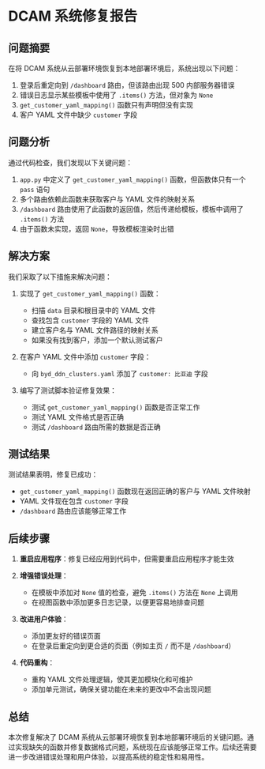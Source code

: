 # DCAM 系统修复报告

## 问题摘要

在将 DCAM 系统从云部署环境恢复到本地部署环境后，系统出现以下问题：

1. 登录后重定向到 `/dashboard` 路由，但该路由出现 500 内部服务器错误
2. 错误日志显示某些模板中使用了 `.items()` 方法，但对象为 `None`
3. `get_customer_yaml_mapping()` 函数只有声明但没有实现
4. 客户 YAML 文件中缺少 `customer` 字段

## 问题分析

通过代码检查，我们发现以下关键问题：

1. `app.py` 中定义了 `get_customer_yaml_mapping()` 函数，但函数体只有一个 `pass` 语句
2. 多个路由依赖此函数来获取客户与 YAML 文件的映射关系
3. `/dashboard` 路由使用了此函数的返回值，然后传递给模板，模板中调用了 `.items()` 方法
4. 由于函数未实现，返回 `None`，导致模板渲染时出错

## 解决方案

我们采取了以下措施来解决问题：

1. 实现了 `get_customer_yaml_mapping()` 函数：
   - 扫描 `data` 目录和根目录中的 YAML 文件
   - 查找包含 `customer` 字段的 YAML 文件
   - 建立客户名与 YAML 文件路径的映射关系
   - 如果没有找到客户，添加一个默认测试客户

2. 在客户 YAML 文件中添加 `customer` 字段：
   - 向 `byd_ddn_clusters.yaml` 添加了 `customer: 比亚迪` 字段

3. 编写了测试脚本验证修复效果：
   - 测试 `get_customer_yaml_mapping()` 函数是否正常工作
   - 测试 YAML 文件格式是否正确
   - 测试 `/dashboard` 路由所需的数据是否正确

## 测试结果

测试结果表明，修复已成功：

- `get_customer_yaml_mapping()` 函数现在返回正确的客户与 YAML 文件映射
- YAML 文件现在包含 `customer` 字段
- `/dashboard` 路由应该能够正常工作

## 后续步骤

1. **重启应用程序**：修复已经应用到代码中，但需要重启应用程序才能生效

2. **增强错误处理**：
   - 在模板中添加对 `None` 值的检查，避免 `.items()` 方法在 `None` 上调用
   - 在视图函数中添加更多日志记录，以便更容易地排查问题

3. **改进用户体验**：
   - 添加更友好的错误页面
   - 在登录后重定向到更合适的页面（例如主页 `/` 而不是 `/dashboard`）

4. **代码重构**：
   - 重构 YAML 文件处理逻辑，使其更加模块化和可维护
   - 添加单元测试，确保关键功能在未来的更改中不会出现问题

## 总结

本次修复解决了 DCAM 系统从云部署环境恢复到本地部署环境后的关键问题。通过实现缺失的函数并修复数据格式问题，系统现在应该能够正常工作。后续还需要进一步改进错误处理和用户体验，以提高系统的稳定性和易用性。